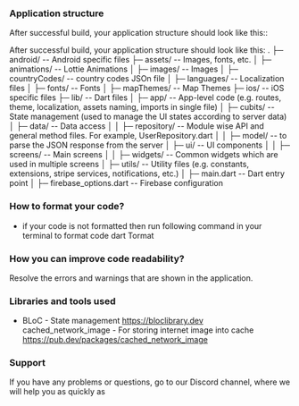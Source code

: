 
### Application structure
After successful build, your application structure should look like this::

After successful build, your application structure should look like this:
.
├─ android/ -- Android specific files
├─ assets/ -- Images, fonts, etc.
│  ├─ animations/ -- Lottie Animations
│  ├─ images/ -- Images
│  ├─ countryCodes/ -- country codes JSOn file
│  ├─ languages/ -- Localization files
│  ├─ fonts/ -- Fonts
│  ├─ mapThemes/ -- Map Themes
├─ ios/ -- iOS specific files
├─ lib/ -- Dart files
│  ├─ app/ -- App-level code (e.g. routes, theme, localization, assets naming, imports in single file)
│  ├─ cubits/ -- State management (used to manage the UI states according to server data)
│  ├─ data/ -- Data access
│  │  ├─ repository/ -- Module wise API and general method files. For example, UserRepository.dart
│  │  ├─ model/ -- to parse the JSON response from the server
│  ├─ ui/ -- UI components
│  │  ├─ screens/ -- Main screens
│  │  ├─ widgets/ -- Common widgets which are used in multiple screens
│  ├─ utils/ -- Utility files (e.g. constants, extensions, stripe services, notifications, etc.)
│  ├─ main.dart -- Dart entry point
│  ├─ firebase_options.dart -- Firebase configuration





### How to format your code?
- if your code is not formatted then run following command in your terminal to format code
  dart Tormat
### How you can improve code readability?
Resolve the errors and warnings that are shown in the application.
### Libraries and tools used
- BLoC - State management https://bloclibrary.dev
  cached_network_image -
  For storing
  internet image into cache
  https://pub.dev/packages/cached_network_image
### Support
If you have any problems or questions, go to our Discord channel, where we will help you as quickly as
